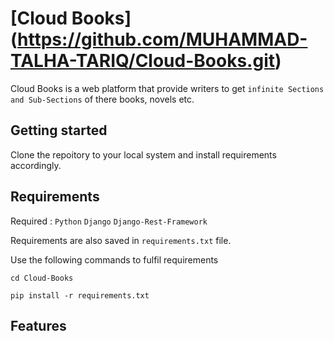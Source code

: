 # [Cloud Books] (https://github.com/MUHAMMAD-TALHA-TARIQ/Cloud-Books.git)
Cloud Books is a web platform that provide writers to get `infinite Sections and Sub-Sections` of there books, novels etc.

## Getting started
Clone the repoitory to your local system and install requirements accordingly.

## Requirements
Required : `Python`  `Django`  `Django-Rest-Framework`

Requirements are also saved in `requirements.txt` file.

Use the following commands to fulfil requirements 

```
cd Cloud-Books
```
```
pip install -r requirements.txt 
```

## Features
